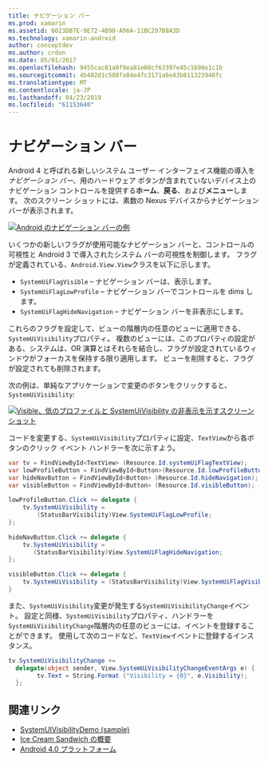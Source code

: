 ```yaml
---
title: ナビゲーション バー
ms.prod: xamarin
ms.assetid: 6023DB7E-9E72-4B90-A96A-11BC297B8A3D
ms.technology: xamarin-android
author: conceptdev
ms.author: crdun
ms.date: 05/01/2017
ms.openlocfilehash: 9455cac81a0f9ea81e08cf63397e45c1698e1c1b
ms.sourcegitcommit: 4b402d1c508fa84e4fc3171a6e43b811323948fc
ms.translationtype: MT
ms.contentlocale: ja-JP
ms.lasthandoff: 04/23/2019
ms.locfileid: "61153640"
---
```

# <a name="navigation-bar"></a>ナビゲーション バー

Android 4 と呼ばれる新しいシステム ユーザー インターフェイス機能の導入を*ナビゲーション バー*、用のハードウェア ボタンが含まれていないデバイス上のナビゲーション コントロールを提供する**ホーム**、**戻る**、および**メニュー**します。
次のスクリーン ショットには、素数の Nexus デバイスからナビゲーション バーが表示されます。

 [![Android のナビゲーション バーの例](navigation-bar-images/19-navbar.png)](navigation-bar-images/19-navbar.png#lightbox)

いくつかの新しいフラグが使用可能なナビゲーション バーと、コントロールの可視性と Android 3 で導入されたシステム バーの可視性を制御します。 フラグが定義されている、`Android.View.View`クラスを以下に示します。

-   `SystemUiFlagVisible` &ndash; ナビゲーション バーは、表示します。 
-   `SystemUiFlagLowProfile` &ndash; ナビゲーション バーでコントロールを dims します。 
-   `SystemUiFlagHideNavigation` &ndash; ナビゲーション バーを非表示にします。 


これらのフラグを設定して、ビューの階層内の任意のビューに適用できる、`SystemUiVisibility`プロパティ。 複数のビューには、このプロパティの設定がある、システムは、OR 演算とはそれらを結合し、フラグが設定されているウィンドウがフォーカスを保持する限り適用します。 ビューを削除すると、フラグが設定されても削除されます。

次の例は、単純なアプリケーションで変更のボタンをクリックすると、 `SystemUiVisibility`:

 [![Visible、低のプロファイルと SystemUiVisibility の非表示を示すスクリーン ショット](navigation-bar-images/18-systemuivisibility.png)](navigation-bar-images/18-systemuivisibility.png#lightbox)

コードを変更する、`SystemUiVisibility`プロパティに設定、`TextView`から各ボタンのクリック イベント ハンドラーを次に示すよう。

```csharp
var tv = FindViewById<TextView> (Resource.Id.systemUiFlagTextView);
var lowProfileButton = FindViewById<Button>(Resource.Id.lowProfileButton);
var hideNavButton = FindViewById<Button> (Resource.Id.hideNavigation);
var visibleButton = FindViewById<Button> (Resource.Id.visibleButton);
           
lowProfileButton.Click += delegate {
    tv.SystemUiVisibility =
        (StatusBarVisibility)View.SystemUiFlagLowProfile;
};
           
hideNavButton.Click += delegate {
    tv.SystemUiVisibility =
       (StatusBarVisibility)View.SystemUiFlagHideNavigation;        
};
           
visibleButton.Click += delegate {
    tv.SystemUiVisibility = (StatusBarVisibility)View.SystemUiFlagVisible;
}
```

また、`SystemUiVisibility`変更が発生する`SystemUiVisibilityChange`イベント。 設定と同様、`SystemUiVisibility`プロパティ、ハンドラーを`SystemUiVisibilityChange`階層内の任意のビューには、イベントを登録することができます。 使用して次のコードなど、`TextView`イベントに登録するインスタンス。

```csharp
tv.SystemUiVisibilityChange +=
  delegate(object sender, View.SystemUiVisibilityChangeEventArgs e) {
        tv.Text = String.Format ("Visibility = {0}", e.Visibility);
  };
```



## <a name="related-links"></a>関連リンク

- [SystemUIVisibilityDemo (sample)](https://developer.xamarin.com/samples/monodroid/SystemUIVisibilityDemo/)
- [Ice Cream Sandwich の概要](http://www.android.com/about/ice-cream-sandwich/)
- [Android 4.0 プラットフォーム](https://developer.android.com/sdk/android-4.0.html)
